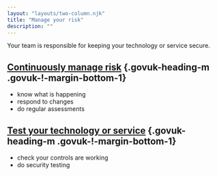 ```yaml
---
layout: "layouts/two-column.njk"
title: "Manage your risk"
description: ""
---
```


Your team is responsible for keeping your technology or service secure. 

## [Continuously manage risk](/secure-by-design/continuously-manage-risk ) {.govuk-heading-m .govuk-!-margin-bottom-1}

- know what is happening
- respond to changes
- do regular assessments

## [Test your technology or service](/service-assessments/get-a-service-assessment) {.govuk-heading-m .govuk-!-margin-bottom-1}

- check your controls are working
- do security testing

